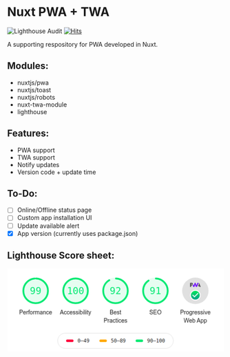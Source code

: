 # Nuxt PWA + TWA

![Lighthouse Audit](https://github.com/MexsonFernandes/nuxtjs-pwa-twa-boilerplate/workflows/Lighthouse%20Audit/badge.svg)
[![Hits](https://hits.seeyoufarm.com/api/count/incr/badge.svg?url=https%3A%2F%2Fgithub.com%2FMexsonFernandes%2Fnuxtjs-pwa-twa-boilerplate&count_bg=%2379C83D&title_bg=%23555555&icon=github.svg&icon_color=%23E7E7E7&title=hits&edge_flat=false)](https://hits.seeyoufarm.com)

A supporting respository for PWA developed in Nuxt.

## Modules:
* nuxtjs/pwa
* nuxtjs/toast
* nuxtjs/robots
* nuxt-twa-module
* lighthouse


## Features:
* PWA support
* TWA support
* Notify updates
* Version code + update time

## To-Do:
- [ ] Online/Offline status page
- [ ] Custom app installation UI
- [ ] Update available alert
- [x] App version (currently uses package.json)

## Lighthouse Score sheet:

<img src='static/lighthouse.png' />
